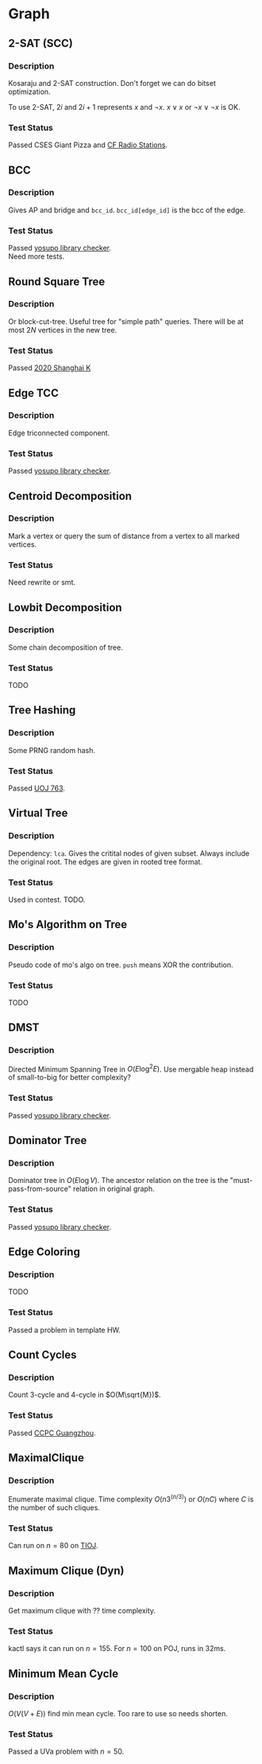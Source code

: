 # Graph

## 2-SAT (SCC)
### Description
Kosaraju and 2-SAT construction.
Don't forget we can do bitset optimization.

To use 2-SAT, $2i$ and $2i+1$ represents $x$ and $\neg x$.
$x \lor x$ or $\neg x \lor \neg x$ is OK.
### Test Status
Passed CSES Giant Pizza and [CF Radio Stations](https://codeforces.com/contest/1215/submission/219711833).

## BCC
### Description
Gives AP and bridge and `bcc_id`.
`bcc_id[edge_id]` is the bcc of the edge.
### Test Status
Passed [yosupo library checker](https://judge.yosupo.jp/submission/154125).  
Need more tests.

## Round Square Tree
### Description
Or block-cut-tree. Useful tree for "simple path" queries.
There will be at most $2N$ vertices in the new tree.
### Test Status
Passed [2020 Shanghai K](https://codeforces.com/gym/102900/submission/223293046)

## Edge TCC
### Description
Edge triconnected component.
### Test Status
Passed [yosupo library checker](https://judge.yosupo.jp/submission/161793).

## Centroid Decomposition
### Description
Mark a vertex or query the sum of distance from a vertex to
all marked vertices.
### Test Status
Need rewrite or smt.

## Lowbit Decomposition
### Description
Some chain decomposition of tree.
### Test Status
TODO

## Tree Hashing
### Description
Some PRNG random hash.
### Test Status
Passed [UOJ 763](https://uoj.ac/submission/656801).

## Virtual Tree
### Description
Dependency: `lca`.
Gives the critital nodes of given subset.
Always include the original root.
The edges are given in rooted tree format.
### Test Status
Used in contest. TODO.

## Mo's Algorithm on Tree
### Description
Pseudo code of mo's algo on tree.
`push` means XOR the contribution.
### Test Status
TODO

## DMST
### Description
Directed Minimum Spanning Tree in $O(E\log ^2 E)$.
Use mergable heap instead of small-to-big for better complexity?
### Test Status
Passed [yosupo library checker](https://judge.yosupo.jp/submission/164973).

## Dominator Tree
### Description
Dominator tree in $O(E\log V)$.
The ancestor relation on the tree is the
"must-pass-from-source" relation in original graph.
### Test Status
Passed [yosupo library checker](https://judge.yosupo.jp/submission/154753).

## Edge Coloring
### Description
TODO
### Test Status
Passed a problem in template HW.

## Count Cycles
### Description
Count 3-cycle and 4-cycle in $O(M\sqrt{M})$.
### Test Status
Passed [CCPC Guangzhou](https://codeforces.com/gym/104053/problem/K).

## MaximalClique
### Description
Enumerate maximal clique.
Time complexity $O(n3^(n/3))$ or $O(nC)$ where $C$
is the number of such cliques.
### Test Status
Can run on $n=80$ on [TIOJ](https://tioj.ck.tp.edu.tw/submissions/357847).

## Maximum Clique (Dyn)
### Description
Get maximum clique with ?? time complexity.
### Test Status
kactl says it can run on $n=155$.
For $n=100$ on POJ, runs in 32ms.

## Minimum Mean Cycle
### Description
$O(V(V+E))$ find min mean cycle.
Too rare to use so needs shorten.
### Test Status
Passed a UVa problem with $n=50$.
